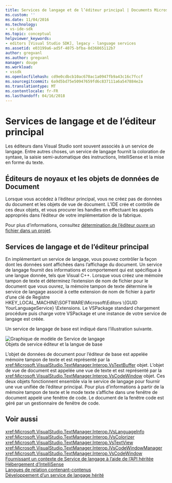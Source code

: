 ```yaml
---
title: Services de langage et de l’éditeur principal | Documents Microsoft
ms.custom: ''
ms.date: 11/04/2016
ms.technology:
- vs-ide-sdk
ms.topic: conceptual
helpviewer_keywords:
- editors [Visual Studio SDK], legacy - language services
ms.assetid: e03199a6-ad5f-4075-bfba-8d36865112b7
author: gregvanl
ms.author: gregvanl
manager: douge
ms.workload:
- vssdk
ms.openlocfilehash: cd9e0cdbcb10ac670ac1a0947fb9a43c16c7fccf
ms.sourcegitcommit: 6a9d5bd75e50947659fd6c837111a6a547884e2a
ms.translationtype: MT
ms.contentlocale: fr-FR
ms.lasthandoff: 04/16/2018
---
```

# <a name="language-services-and-the-core-editor"></a>Services de langage et de l’éditeur principal
Les éditeurs dans Visual Studio sont souvent associés à un service de langage. Entre autres choses, un service de langage fournit la coloration de syntaxe, la saisie semi-automatique des instructions, IntelliSense et la mise en forme du texte.  
  
## <a name="core-editors-and-document-data-objects"></a>Éditeurs de noyaux et les objets de données de Document  
 Lorsque vous accédez à l’éditeur principal, vous ne créez pas de données du document et les objets de vue de document. L’IDE crée et contrôle de ces deux objets, et vous procurer les handles en effectuant les appels appropriés dans l’éditeur de votre implémentation de la fabrique.  
  
 Pour plus d’informations, consultez [détermination de l’éditeur ouvre un fichier dans un projet](../extensibility/internals/determining-which-editor-opens-a-file-in-a-project.md).  
  
## <a name="language-services-and-the-core-editor"></a>Services de langage et de l’éditeur principal  
 En implémentant un service de langage, vous pouvez contrôler la façon dont les données sont affichées dans l’affichage du document. Un service de langage fournit des informations et comportement qui est spécifique à une langue donnée, tels que Visual C++. Lorsque vous créez une mémoire tampon de texte et déterminez l’extension de nom de fichier pour le document que vous ouvrez, la mémoire tampon de texte détermine le service de langage associé à cette extension de nom de fichier à partir d’une clé de Registre HKEY_LOCAL_MACHINE\SOFTWARE\Microsoft\Editors \\{GUID YourLanguageService} \Extensions. Le VSPackage standard chargement procédure puis charge votre VSPackage et une instance de votre service de langage est créée.  
  
 Un service de langage de base est indiqué dans l’illustration suivante.  
  
 ![Graphique de modèle de Service de langage](../extensibility/media/vslanguageservicemodel.gif "vsLanguageServiceModel")  
Objets de service éditeur et la langue de base  
  
 L’objet de données de document pour l’éditeur de base est appelée mémoire tampon de texte et est représenté par la <xref:Microsoft.VisualStudio.TextManager.Interop.VsTextBuffer> objet. L’objet de vue de document est appelée une vue de texte et est représenté par la <xref:Microsoft.VisualStudio.TextManager.Interop.VsCodeWindow> objet. Ces deux objets fonctionnent ensemble via le service de langage pour fournir une vue unifiée de l’éditeur principal. Pour plus d’informations à partir de la mémoire tampon de texte et le mode texte s’affiche dans une fenêtre de document appelé une fenêtre de code. Le document de la fenêtre code est géré par un gestionnaire de fenêtre de code.  
  
## <a name="see-also"></a>Voir aussi  
 <xref:Microsoft.VisualStudio.TextManager.Interop.IVsLanguageInfo>   
 <xref:Microsoft.VisualStudio.TextManager.Interop.IVsColorizer>   
 <xref:Microsoft.VisualStudio.TextManager.Interop.VsTextView>   
 <xref:Microsoft.VisualStudio.TextManager.Interop.IVsCodeWindowManager>   
 <xref:Microsoft.VisualStudio.TextManager.Interop.VsCodeWindow>   
 [Fournissant un contexte de Service de langage à l’aide de l’API héritée](../extensibility/providing-a-language-service-context-by-using-the-legacy-api.md)   
 [Hébergement d’IntelliSense](../extensibility/intellisense-hosting.md)   
 [Langues de relation contenant-contenus](../extensibility/contained-languages.md)   
 [Développement d’un service de langage hérité](../extensibility/internals/developing-a-legacy-language-service.md)